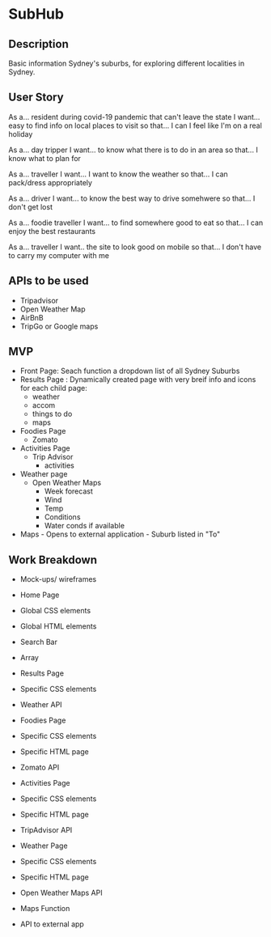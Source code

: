 # SubHub

## Description
Basic information Sydney's suburbs, for exploring different localities in Sydney.

## User Story
As a... resident during covid-19 pandemic that can't leave the state
I want... easy to find info on local places to visit
so that... I can I feel like I'm on a real holiday

As a... day tripper
I want... to know what there is to do in an area
so that... I know what to plan for

As a... traveller
I want... I want to know the weather
so that... I can pack/dress appropriately

As a... driver
I want... to know the best way to drive somehwere
so that... I don't get lost

As a... foodie traveller
I want... to find somewhere good to eat
so that... I can enjoy the best restaurants

As a... traveller
I want.. the site to look good on mobile
so that... I don't have to carry my computer with me


## APIs to be used
- Tripadvisor
- Open Weather Map
- AirBnB
- TripGo or Google maps

## MVP
- Front Page: Seach function a dropdown list of all Sydney Suburbs
- Results Page : Dynamically created page with very breif info and icons for each child page:
    - weather
    - accom
    - things to do
    - maps
- Foodies Page
    - Zomato
- Activities Page
    - Trip Advisor 
        - activities
- Weather page
    - Open Weather Maps
        - Week forecast
        - Wind
        - Temp
        - Conditions
        - Water conds if available
 - Maps
        - Opens to external application
        - Suburb listed in "To"

## Work Breakdown
- Mock-ups/ wireframes

- Home Page
- Global CSS elements 
- Global HTML elements 
- Search Bar
- Array

- Results Page
- Specific CSS elements
- Weather API

- Foodies Page
- Specific CSS elements
- Specific HTML page
- Zomato API

- Activities Page
- Specific CSS elements
- Specific HTML page
- TripAdvisor API

- Weather Page 
- Specific CSS elements
- Specific HTML page
- Open Weather Maps API

- Maps Function
- API to external app 
